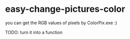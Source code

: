 # easy-change-pictures-color

you can get the RGB values of pixels by ColorPix.exe :)


TODO: turn it into a function
